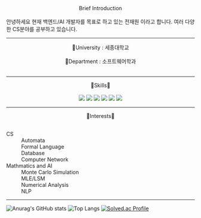 <div align='center'>Brief Introduction</div></br>
안녕하세요   
현재 백엔드/AI 개발자를 목표로 하고 있는 전재원 이라고 합니다.   
여러 다양한 CS분야를 공부하고 있습니다.

***

<div align='center'>🏫University : 세종대학교</div></br>
<div align='center'>📖Department : 소프트웨어학과</div></br>

***

<div align='center'>💫Skills💫</div></br>
<div align='center'>
  <img src="https://img.shields.io/badge/Python-3776AB?style=flat&logo=Python&logoColor=white"/>
  <img src="https://img.shields.io/badge/HTML5-E34F26?style=flat&logo=HTML5&logoColor=white"/>
  <img src="https://img.shields.io/badge/Javascript-F7DF1E?style=flat&logo=JavaScript&logoColor=white"/>
  <img src="https://img.shields.io/badge/PostgreSQL-4169E1?style=flat&logo=PostgreSQL&logoColor=white"/>
  <img src="https://img.shields.io/badge/Django-092E20?style=flat&logo=Django&logoColor=white"/>
  <img src="https://img.shields.io/badge/Unity-000000?style=flat&logo=Unity&logoColor=white"/>
</div>

***

<div align='center'>👀Interests👀</div></br>
<dl>
  <dt>CS</dt>
    <dd>Automata</dd>
    <dd>Formal Language</dd>
    <dd>Database</dd>
    <dd>Computer Network</dd>
  <dt>Mathmatics and AI</dt>
    <dd>Monte Carlo Simulation</dd>
    <dd>MLE/LSM</dd>
    <dd>Numerical Analysis</dd>
    <dd>NLP</dd>

***

![Anurag's GitHub stats](https://github-readme-stats.vercel.app/api?username=sopipc167&show_icons=true&theme=radical)
![Top Langs](https://github-readme-stats.vercel.app/api/top-langs/?username=sopipc167&layout=compact)
[![Solved.ac Profile](http://mazassumnida.wtf/api/v2/generate_badge?boj=백준아이디)](https://solved.ac/백준아이디/)
